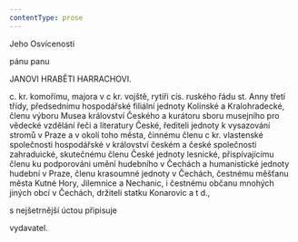 ```yaml
---
contentType: prose
---
```


Jeho Osvícenosti

pánu panu

JANOVI HRABĚTI HARRACHOVI.

c. kr. komořímu, majora v c kr. vojště, rytíři cís. ruského řádu st. Anny třetí třídy, předsednímu hospodářské filiální jednoty Kolínské a Kralohradecké, členu výboru Musea království Českého a kurátoru sboru musejního pro vědecké vzdělání řeči a literatury České, řediteli jednoty k vysazování stromů v Praze a v okolí toho města, činnému členu c kr. vlastenské společnosti hospodářské v království českém a české společnosti zahraduické, skutečnému členu České jednoty lesnické, přispívajícímu členu ku podporováni umění hudebního v Čechách a humanistické jednoty hudební v Praze, členu krasoumné jednoty v Čechách, čestnému měšťanu města Kutné Hory, Jilemnice a Nechanic, i čestnému občanu mnohých jiných obcí v Čechách, držiteli statku Konarovic a t d.,

s nejšetrnější úctou připisuje

vydavatel.
